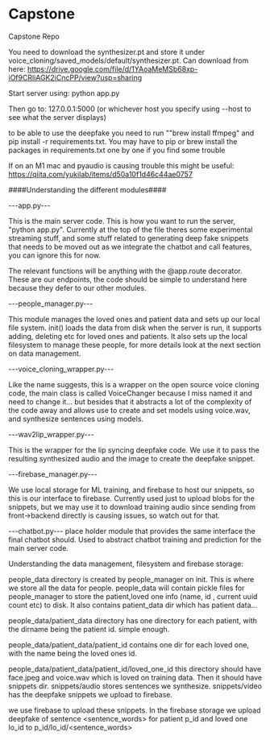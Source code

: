 # Capstone
Capstone Repo

You need to download the synthesizer.pt and store it under voice_cloning/saved_models/default/synthesizer.pt. Can download from here: https://drive.google.com/file/d/1YAoaMeMSb68xp-iOf9CRliAGK2iCncPP/view?usp=sharing


Start server using: python app.py

Then go to: 127.0.0.1:5000 (or whichever host you specify using --host to see what the server displays)

to be able to use the deepfake you need to run ""brew install ffmpeg" and pip install -r requirements.txt. You may have to pip or brew install the packages in requirements.txt one by one if you find some trouble

If on an M1 mac and pyaudio is causing trouble this might be useful: https://qiita.com/yukilab/items/d50a10f1d46c44ae0757

####Understanding the different modules####

---app.py---

This is the main server code. This is how you want to run the server, "python app.py". Currently at the top of the file theres some experimental streaming stuff, and some stuff related to generating deep fake snippets that needs to be moved out as we integrate the chatbot and call features, you can ignore this for now.

The relevant functions will be anything with the @app.route decorator. These are our endpoints, the code should be simple to understand here because they defer to our other modules.

---people_manager.py---

This module manages the loved ones and patient data and sets up our local file system. init() loads the data from disk when the server is run, it supports adding, deleting etc for loved ones and patients. It also sets up the local filesystem to manage these people, for more details look at the next section on data management.

---voice_cloning_wrapper.py---

Like the name suggests, this is a wrapper on the open source voice cloning code, the main class is called VoiceChanger because I miss named it and need to change it... but besides that it abstracts a lot of the complexity of the code away and allows use to create and set models using voice.wav, and synthesize sentences using models.

---wav2lip_wrapper.py---

This is the wrapper for the lip syncing deepfake code. We use it to pass the resulting synthesized audio and the image to create the deepfake snippet.

---firebase_manager.py---

We use local storage for ML training, and firebase to host our snippets, so this is our interface to firebase. Currently used just to upload blobs for the snippets, but we may use it to download training audio since sending from front->backend directly is causing issues, so watch out for that.


---chatbot.py---
place holder module that provides the same interface the final chatbot should. Used to abstract chatbot training and prediction for the main server code.

Understanding the data management, filesystem and firebase storage:

people_data directory is created by people_manager on init. This is where we store all the data for people. people_data will contain pickle files for people_manager to store the patient,loved one info (name, id , current uuid count etc) to disk. It also contains patient_data dir which has patient data...

people_data/patient_data directory has one directory for each patient, with the dirname being the patient id. simple enough.

people_data/patient_data/patient_id contains one dir for each loved one, with the name being the loved ones id.

people_data/patient_data/patient_id/loved_one_id this directory should have face.jpeg and voice.wav which is loved on training data. Then it should have snippets dir. snippets/audio stores sentences we synthesize. snippets/video has the deepfake snippets we upload to firebase.

we use firebase to upload these snippets. In the firebase storage we upload deepfake of sentence <sentence_words> for patient p_id and loved one lo_id to p_id/lo_id/<sentence_words>

